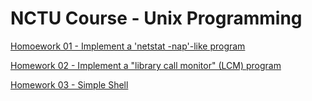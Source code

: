 # NCTU Course - Unix Programming

[Homoework 01 -  Implement a 'netstat -nap'-like program](https://github.com/ric113/UnixProgramming/tree/master/Hw01) <br>

[Homework 02 - Implement a "library call monitor" (LCM) program](https://github.com/ric113/UnixProgramming/tree/master/Hw02) <br>

[Homework 03 - Simple Shell](https://github.com/ric113/UnixProgramming/tree/master/Hw03) <br>
